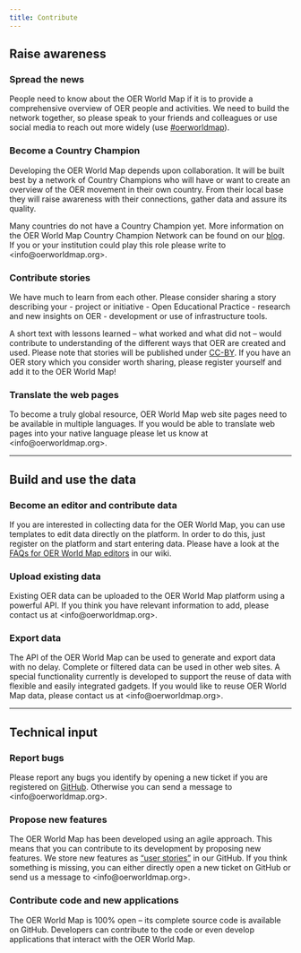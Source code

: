 ```yaml
---
title: Contribute
---
```

## Raise awareness

### Spread the news

People need to know about the OER World Map if it is to provide a comprehensive overview of OER people and activities. We need to build the network together, so please speak to your friends and colleagues or use social media to reach out more widely (use [#oerworldmap](https://twitter.com/hashtag/oerworldmap)).

### Become a Country Champion

Developing the OER World Map depends upon collaboration. It will be built best by a network of Country Champions who will have or want to create an overview of the OER movement in their own country. From their local base they will raise awareness with their connections, gather data and assure its quality.

Many countries do not have a Country Champion yet. More information on the OER World Map Country Champion Network can be found on our [blog](https://oerworldmap.wordpress.com/2015/09/19/how-to-become-part-of-the-oer-world-map-country-champion-network/). If you or your institution could play this role please write to <in&#102;o&#64;oerw&#111;&#114;ldma&#112;&#46;org>.

### Contribute stories

We have much to learn from each other. Please consider sharing a story describing your - project or initiative - Open Educational Practice - research and new insights on OER - development or use of infrastructure tools.

A short text with lessons learned – what worked and what did not – would contribute to understanding of the different ways that OER are created and used. Please note that stories will be published under [CC-BY](https://creativecommons.org/licenses/by/4.0/). If you have an OER story which you consider worth sharing, please register yourself and add it to the OER World Map!

### Translate the web pages

To become a truly global resource, OER World Map web site pages need to be available in multiple languages. If you would be able to translate web pages into your native language please let us know at <in&#102;o&#64;oerw&#111;&#114;ldma&#112;&#46;org>.

* * *

## Build and use the data

### Become an editor and contribute data

If you are interested in collecting data for the OER World Map, you can use templates to edit data directly on the platform. In order to do this, just register on the platform and start entering data. Please have a look at the [FAQs for OER World Map editors](https://github.com/hbz/oerworldmap/wiki/FAQs-for-OER-World-Map-editors) in our wiki.

### Upload existing data

Existing OER data can be uploaded to the OER World Map platform using a powerful API. If you think you have relevant information to add, please contact us at <in&#102;o&#64;oerw&#111;&#114;ldma&#112;&#46;org>.

### Export data

The API of the OER World Map can be used to generate and export data with no delay. Complete or filtered data can be used in other web sites. A special functionality currently is developed to support the reuse of data with flexible and easily integrated gadgets. If you would like to reuse OER World Map data, please contact us at <in&#102;o&#64;oerw&#111;&#114;ldma&#112;&#46;org>.

* * *

## Technical input

### Report bugs

Please report any bugs you identify by opening a new ticket if you are registered on [GitHub](https://github.com/hbz/oerworldmap). Otherwise you can send a message to <in&#102;o&#64;oerw&#111;&#114;ldma&#112;&#46;org>.

### Propose new features

The OER World Map has been developed using an agile approach. This means that you can contribute to its development by proposing new features. We store new features as [“user stories”](https://github.com/hbz/oerworldmap/labels/story) in our GitHub. If you think something is missing, you can either directly open a new ticket on GitHub or send us a message to <in&#102;o&#64;oerw&#111;&#114;ldma&#112;&#46;org>.

### Contribute code and new applications

The OER World Map is 100% open – its complete source code is available on GitHub. Developers can contribute to the code or even develop applications that interact with the OER World Map.